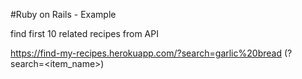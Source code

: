#Ruby on Rails - Example

find first 10 related recipes from API

https://find-my-recipes.herokuapp.com/?search=garlic%20bread
(?search=<item_name>)
